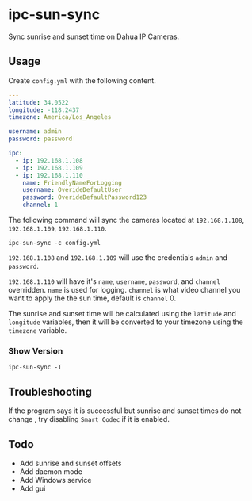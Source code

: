 # ipc-sun-sync

Sync sunrise and sunset time on Dahua IP Cameras.

## Usage

Create `config.yml` with the following content.

```yml
---
latitude: 34.0522
longitude: -118.2437
timezone: America/Los_Angeles

username: admin
password: password

ipc:
  - ip: 192.168.1.108
  - ip: 192.168.1.109
  - ip: 192.168.1.110
    name: FriendlyNameForLogging
    username: OverideDefaultUser
    password: OverideDefaultPassword123
    channel: 1
```

The following command will sync the cameras located at `192.168.1.108`,
`192.168.1.109`, `192.168.1.110`.

```
ipc-sun-sync -c config.yml
```

`192.168.1.108` and `192.168.1.109` will use the credentials `admin` and
`password`.

`192.168.1.110` will have it's `name`, `username`, `password`, and `channel`
overridden. `name` is used for logging. `channel` is what video channel you
want to apply the the sun time, default is `channel` 0.

The sunrise and sunset time will be calculated using the `latitude` and
`longitude` variables, then it will be converted to your timezone using the
`timezone` variable.

### Show Version

```
ipc-sun-sync -T
```

## Troubleshooting

If the program says it is successful but sunrise and sunset times do not change
, try disabling `Smart Codec` if it is enabled.

## Todo

- Add sunrise and sunset offsets
- Add daemon mode
- Add Windows service
- Add gui

